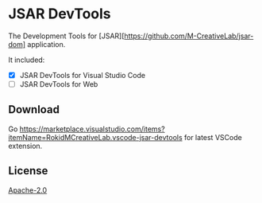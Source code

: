 # JSAR DevTools

The Development Tools for [JSAR][https://github.com/M-CreativeLab/jsar-dom] application.

It included:

- [x] JSAR DevTools for Visual Studio Code
- [ ] JSAR DevTools for Web

## Download

Go https://marketplace.visualstudio.com/items?itemName=RokidMCreativeLab.vscode-jsar-devtools for latest VSCode extension.

## License

[Apache-2.0](./LICENSE)
